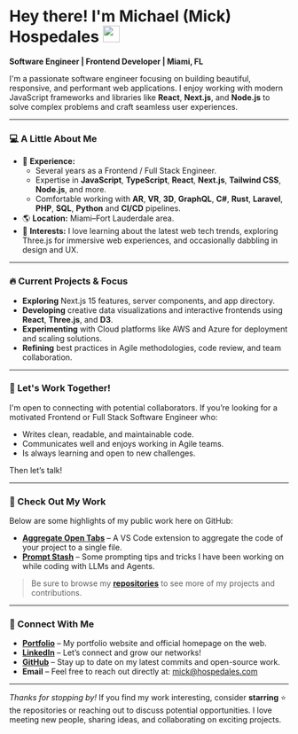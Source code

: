 # Hey there! I'm Michael (Mick) Hospedales  <img src="https://media.giphy.com/media/hvRJCLFzcasrR4ia7z/giphy.gif" width="30"/>

**Software Engineer | Frontend Developer | Miami, FL**

I'm a passionate software engineer focusing on building beautiful, responsive, and performant web applications. I enjoy working with modern JavaScript frameworks and libraries like **React**, **Next.js**, and **Node.js** to solve complex problems and craft seamless user experiences. 

---

### :computer: A Little About Me

- 🎉 **Experience:** 
  - Several years as a Frontend / Full Stack Engineer.
  - Expertise in **JavaScript**, **TypeScript**, **React**, **Next.js**, **Tailwind CSS**, **Node.js**, and more.
  - Comfortable working with **AR**, **VR**, **3D**, **GraphQL**, **C#**, **Rust**, **Laravel**, **PHP**, **SQL**, **Python** and **CI/CD** pipelines.
- 🌎 **Location:** Miami–Fort Lauderdale area. 
- 🚀 **Interests:** I love learning about the latest web tech trends, exploring Three.js for immersive web experiences, and occasionally dabbling in design and UX.

---

### :fire: Current Projects & Focus

- **Exploring** Next.js 15 features, server components, and app directory.
- **Developing** creative data visualizations and interactive frontends using **React**, **Three.js**, and **D3**.
- **Experimenting** with Cloud platforms like AWS and Azure for deployment and scaling solutions.
- **Refining** best practices in Agile methodologies, code review, and team collaboration.

---

### :office: Let's Work Together!

I'm open to connecting with potential collaborators. If you’re looking for a motivated Frontend or Full Stack Software Engineer who:
- Writes clean, readable, and maintainable code.
- Communicates well and enjoys working in Agile teams.
- Is always learning and open to new challenges.

Then let’s talk!

---

### :bookmark_tabs: Check Out My Work

Below are some highlights of my public work here on GitHub:

- [**Aggregate Open Tabs**](vscode-aggregate-open-tabs) – A VS Code extension to aggregate the code of your project to a single file.
- [**Prompt Stash**](prompt_stash_n_instruction) – Some prompting tips and tricks I have been working on while coding with LLMs and Agents.

> Be sure to browse my [**repositories**](https://github.com/hospedales?tab=repositories) to see more of my projects and contributions.

---

### :wave: Connect With Me

- [**Portfolio**](https://hospedales.com/) – My portfolio website and official homepage on the web.
- [**LinkedIn**](https://www.linkedin.com/in/hospedales) – Let’s connect and grow our networks!
- [**GitHub**](https://github.com/hospedales) – Stay up to date on my latest commits and open-source work.
- **Email** – Feel free to reach out directly at: [mick@hospedales.com](mailto:mick@hospedales.com)

---

_Thanks for stopping by!_ If you find my work interesting, consider **starring** ⭐ the repositories or reaching out to discuss potential opportunities. I love meeting new people, sharing ideas, and collaborating on exciting projects.
